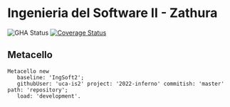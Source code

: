 # Ingenieria del Software II - Zathura

![GHA Status](https://github.com/uca-is2/2022-inferno/actions/workflows/GHA.yml/badge.svg)
[![Coverage Status](https://coveralls.io/repos/github/uca-is2/2022-inferno/badge.svg?branch=master)](https://coveralls.io/github/uca-is2/2022-inferno?branch=master)

## Metacello

```smalltalk
Metacello new
   baseline: 'IngSoft2';
   githubUser: 'uca-is2' project: '2022-inferno' commitish: 'master' path: 'repository';
   load: 'development'.
```
